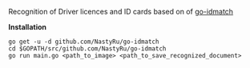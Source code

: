 Recognition of Driver licences and ID cards based on of [go-idmatch](https://github.com/maddevsio/go-idmatch)

**Installation**
```
go get -u -d github.com/NastyRu/go-idmatch
cd $GOPATH/src/github.com/NastyRu/go-idmatch
go run main.go <path_to_image> <path_to_save_recognized_document>
```
